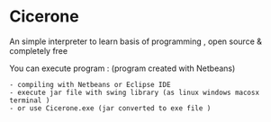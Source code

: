 # Cicerone
An simple interpreter to learn basis of programming , open source &amp; completely  free

You can execute program :  (program created with Netbeans)

    - compiling with Netbeans or Eclipse IDE 
    - execute jar file with swing library (as linux windows macosx terminal )
    - or use Cicerone.exe (jar converted to exe file )
    
    
